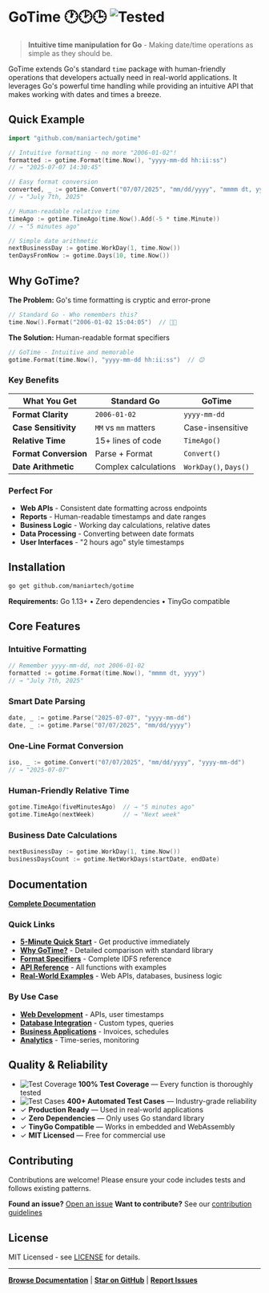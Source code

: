
# GoTime 🕐🕑🕒 ![Tested](https://img.shields.io/badge/tests-100%25%20coverage%2C%20400%2B%20cases-brightgreen?style=flat-square)

> **Intuitive time manipulation for Go** - Making date/time operations as simple as they should be.

GoTime extends Go's standard `time` package with human-friendly operations that developers actually need in real-world applications. It leverages Go's powerful time handling while providing an intuitive API that makes working with dates and times a breeze.

## Quick Example

```go
import "github.com/maniartech/gotime"

// Intuitive formatting - no more "2006-01-02"!
formatted := gotime.Format(time.Now(), "yyyy-mm-dd hh:ii:ss")
// → "2025-07-07 14:30:45"

// Easy format conversion
converted, _ := gotime.Convert("07/07/2025", "mm/dd/yyyy", "mmmm dt, yyyy")
// → "July 7th, 2025"

// Human-readable relative time
timeAgo := gotime.TimeAgo(time.Now().Add(-5 * time.Minute))
// → "5 minutes ago"

// Simple date arithmetic
nextBusinessDay := gotime.WorkDay(1, time.Now())
tenDaysFromNow := gotime.Days(10, time.Now())
```

## Why GoTime?

**The Problem:** Go's time formatting is cryptic and error-prone
```go
// Standard Go - Who remembers this?
time.Now().Format("2006-01-02 15:04:05")  // 😵‍💫
```

**The Solution:** Human-readable format specifiers
```go
// GoTime - Intuitive and memorable
gotime.Format(time.Now(), "yyyy-mm-dd hh:ii:ss")  // 😊
```

### Key Benefits

| What You Get | Standard Go | GoTime |
|-------------|-------------|---------|
| **Format Clarity** | `2006-01-02` | `yyyy-mm-dd` |
| **Case Sensitivity** | `MM` vs `mm` matters | Case-insensitive |
| **Relative Time** | 15+ lines of code | `TimeAgo()` |
| **Format Conversion** | Parse + Format | `Convert()` |
| **Date Arithmetic** | Complex calculations | `WorkDay()`, `Days()` |

### Perfect For

- **Web APIs** - Consistent date formatting across endpoints
- **Reports** - Human-readable timestamps and date ranges
- **Business Logic** - Working day calculations, relative dates
- **Data Processing** - Converting between date formats
- **User Interfaces** - "2 hours ago" style timestamps

## Installation

```bash
go get github.com/maniartech/gotime
```

**Requirements:** Go 1.13+ • Zero dependencies • TinyGo compatible

## Core Features

### Intuitive Formatting
```go
// Remember yyyy-mm-dd, not 2006-01-02
formatted := gotime.Format(time.Now(), "mmmm dt, yyyy")
// → "July 7th, 2025"
```

### Smart Date Parsing
```go
date, _ := gotime.Parse("2025-07-07", "yyyy-mm-dd")
date, _ := gotime.Parse("07/07/2025", "mm/dd/yyyy")
```

### One-Line Format Conversion
```go
iso, _ := gotime.Convert("07/07/2025", "mm/dd/yyyy", "yyyy-mm-dd")
// → "2025-07-07"
```

### Human-Friendly Relative Time
```go
gotime.TimeAgo(fiveMinutesAgo)  // → "5 minutes ago"
gotime.TimeAgo(nextWeek)        // → "Next week"
```

### Business Date Calculations
```go
nextBusinessDay := gotime.WorkDay(1, time.Now())
businessDaysCount := gotime.NetWorkDays(startDate, endDate)
```

## Documentation

**[Complete Documentation](docs/)**

### Quick Links
- **[5-Minute Quick Start](docs/getting-started/quick-start.md)** - Get productive immediately
- **[Why GoTime?](docs/core-concepts/why-gotime.md)** - Detailed comparison with standard library
- **[Format Specifiers](docs/core-concepts/idfs.md)** - Complete IDFS reference
- **[API Reference](docs/api-reference/)** - All functions with examples
- **[Real-World Examples](docs/examples/common-use-cases.md)** - Web APIs, databases, business logic

### By Use Case
- **[Web Development](docs/examples/common-use-cases.md#web-development)** - APIs, user timestamps
- **[Database Integration](docs/examples/common-use-cases.md#database-integration)** - Custom types, queries
- **[Business Applications](docs/examples/common-use-cases.md#business-applications)** - Invoices, schedules
- **[Analytics](docs/examples/common-use-cases.md#analytics-and-reporting)** - Time-series, monitoring


## Quality & Reliability

- ![Test Coverage](https://img.shields.io/badge/coverage-100%25-brightgreen?style=flat-square) **100% Test Coverage** — Every function is thoroughly tested
- ![Test Cases](https://img.shields.io/badge/tests-400%2B%20cases-blue?style=flat-square) **400+ Automated Test Cases** — Industry-grade reliability
- ✓ **Production Ready** — Used in real-world applications
- ✓ **Zero Dependencies** — Only uses Go standard library
- ✓ **TinyGo Compatible** — Works in embedded and WebAssembly
- ✓ **MIT Licensed** — Free for commercial use

## Contributing

Contributions are welcome! Please ensure your code includes tests and follows existing patterns.

**Found an issue?** [Open an issue](https://github.com/maniartech/gotime/issues)
**Want to contribute?** See our [contribution guidelines](CONTRIBUTING.md)

## License

MIT Licensed - see [LICENSE](LICENSE) for details.

---

**[Browse Documentation](docs/)** | **[Star on GitHub](https://github.com/maniartech/gotime)** | **[Report Issues](https://github.com/maniartech/gotime/issues)**
